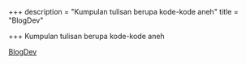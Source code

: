 +++
description = "Kumpulan tulisan berupa kode-kode aneh"
title = "BlogDev"

+++
Kumpulan tulisan berupa kode-kode aneh

[BlogDev](https://spacedev.netlify.app)
